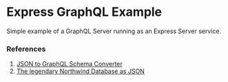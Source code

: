 # Express GraphQL Example

Simple example of a GraphQL Server running as an Express Server service.

### References

1. [JSON to GraphQL Schema Converter](https://walmartlabs.github.io/json-to-simple-graphql-schema/)
1. [The legendary Northwind Database as JSON](https://github.com/graphql-compose/graphql-compose-examples/tree/master/examples/northwind/data/json)

